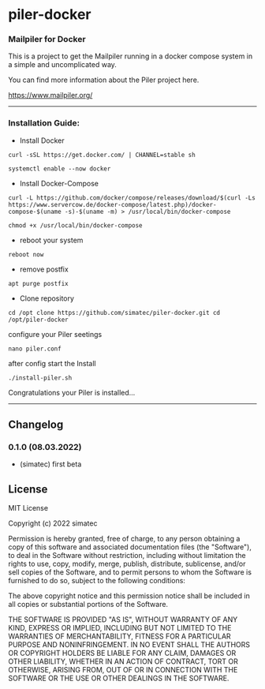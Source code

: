 # piler-docker


### Mailpiler for Docker

This is a project to get the Mailpiler running in a docker compose system in a simple and uncomplicated way.

You can find more information about the Piler project here.

https://www.mailpiler.org/

*******************************************************************************************************

### Installation Guide:

* Install Docker

`curl -sSL https://get.docker.com/ | CHANNEL=stable sh`

`systemctl enable --now docker`

* Install Docker-Compose

`curl -L https://github.com/docker/compose/releases/download/$(curl -Ls https://www.servercow.de/docker-compose/latest.php)/docker-compose-$(uname -s)-$(uname -m) > /usr/local/bin/docker-compose`

`chmod +x /usr/local/bin/docker-compose`

* reboot your system

`reboot now`

* remove postfix

`apt purge postfix`

* Clone repository

`cd /opt
clone https://github.com/simatec/piler-docker.git
cd /opt/piler-docker`

configure your Piler seetings

`nano piler.conf`

after config start the Install

`./install-piler.sh`

Congratulations your Piler is installed...

**********************************************************************************************************

## Changelog

### 0.1.0 (08.03.2022)
* (simatec) first beta

## License
MIT License

Copyright (c) 2022 simatec

Permission is hereby granted, free of charge, to any person obtaining a copy
of this software and associated documentation files (the "Software"), to deal
in the Software without restriction, including without limitation the rights
to use, copy, modify, merge, publish, distribute, sublicense, and/or sell
copies of the Software, and to permit persons to whom the Software is
furnished to do so, subject to the following conditions:

The above copyright notice and this permission notice shall be included in all
copies or substantial portions of the Software.

THE SOFTWARE IS PROVIDED "AS IS", WITHOUT WARRANTY OF ANY KIND, EXPRESS OR
IMPLIED, INCLUDING BUT NOT LIMITED TO THE WARRANTIES OF MERCHANTABILITY,
FITNESS FOR A PARTICULAR PURPOSE AND NONINFRINGEMENT. IN NO EVENT SHALL THE
AUTHORS OR COPYRIGHT HOLDERS BE LIABLE FOR ANY CLAIM, DAMAGES OR OTHER
LIABILITY, WHETHER IN AN ACTION OF CONTRACT, TORT OR OTHERWISE, ARISING FROM,
OUT OF OR IN CONNECTION WITH THE SOFTWARE OR THE USE OR OTHER DEALINGS IN THE
SOFTWARE.